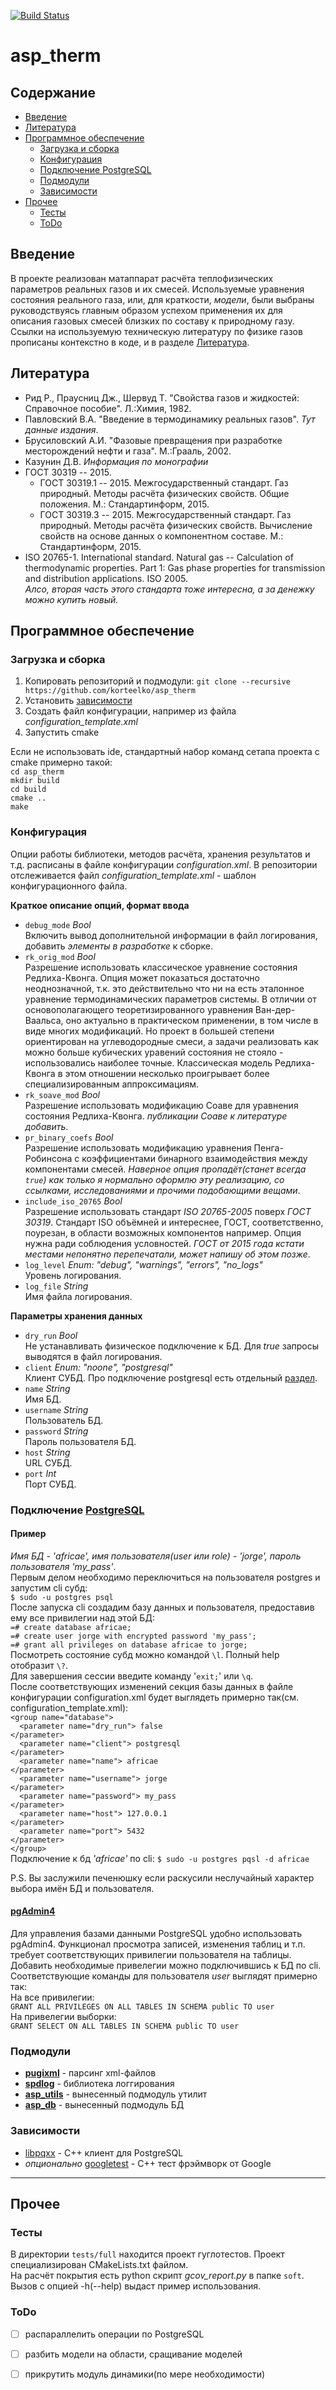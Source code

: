 [![Build Status](https://travis-ci.org/korteelko/asp_therm.svg?branch=master)](https://travis-ci.org/github/korteelko/asp_therm) 

# asp\_therm

## Содержание
- [Введение](#introduction)
- [Литература](#literature)
- [Программное обеспечение](#software)
  - [Загрузка и сборка](#software_setup)
  - [Конфигурация](#software_config)
  - [Подключение PostgreSQL](#postgresql)
  - [Подмодули](#software_submodules)
  - [Зависимости](#software_dependencies)
- [Прочее](#other)
  - [Тесты](#other_test)
  - [ToDo](#other_todo)

## <a name="introduction"></a> Введение 
В проекте реализован матаппарат расчёта теплофизических параметров реальных газов и их смесей. Используемые уравнения состояния реального газа, или, для краткости, *модели*, были выбраны руководствуясь главным образом успехом применения их для описания газовых смесей близких по составу к природному газу.   
Ссылки на используемую техническую литературу по физике газов прописаны контекстно в коде, и в разделе [Литература](#literature).

## <a name="literature"></a> Литература

- Рид Р., Праусниц Дж., Шервуд Т. "Свойства газов и жидкостей: Справочное пособие". Л.:Химия, 1982.
- Павловский В.А. "Введение в термодинамику реальных газов". _Тут данные издания_.
- Брусиловский А.И. "Фазовые превращения при разработке месторождений нефти и газа". М.:Грааль, 2002.
- Казунин Д.В. _Информация по монографии_
- ГОСТ 30319 -- 2015.
  - ГОСТ 30319.1 -- 2015. Межгосударственный стандарт. Газ природный. Методы расчёта физических свойств. Общие положения. М.: Стандартинформ, 2015.
  - ГОСТ 30319.3 -- 2015. Межгосударственный стандарт. Газ природный. Методы расчёта физических свойств. Вычисление свойств на основе данных о компонентном составе. М.: Стандартинформ, 2015.
- ISO 20765-1. International standard. Natural gas -- Calculation of thermodynamic properties. Part 1: Gas phase properties for transmission and distribution applications. ISO 2005.    
*Алсо, вторая часть этого стандарта тоже интересна, а за денежку можно купить новый.*

## <a name="software"></a> Программное обеспечение
### <a name="software_setup"></a> Загрузка и сборка
1. Копировать репозиторий и подмодули:
`git clone --recursive https://github.com/korteelko/asp_therm`
2. Установить [зависимости](#software_dependencies)
3. Создать файл конфигурации, например из файла *configuration_template.xml*
4. Запустить cmake

Если не использовать ide, стандартный набор команд сетапа проекта с cmake примерно такой:  
`cd asp_therm`  
`mkdir build`  
`cd build`  
`cmake ..`  
`make`

### <a name="software_config"></a> Конфигурация
Опции работы библиотеки, методов расчёта, хранения результатов и т.д. расписаны в файле конфигурации *configuration.xml*. В репозитории отслеживается файл *configuration\_template.xml* - шаблон конфигурационного файла.   

**Краткое описание опций, формат ввода**   

- `debug_mode` *Bool*    
Включить вывод дополнительной информации в файл логирования, добавить _элементы в разработке_ к сборке.
- `rk_orig_mod` *Bool*   
Разрешение использовать классическое уравнение состояния Редлиха-Квонга. Опция может показаться достаточно неоднозначной, т.к. это действительно что ни на есть эталонное уравнение термодинамических параметров системы. В отличии от основополагающего теоретизированного уравнения Ван-дер-Ваальса, оно актуально в практическом применении, в том числе в виде многих модификаций. Но проект в большей степени ориентирован на углеводородные смеси, а задачи реализовать как можно больше кубических уравений состояния не стояло - использовались наиболее точные. Классическая модель Редлиха-Квонга в этом отношении несколько проигрывает более специализированным аппроксимациям.
- `rk_soave_mod` *Bool*   
Разрешение использовать модификацию Соаве для уравнения состояния Редлиха-Квонга. _публикации Соаве к литературе добавить_.
- `pr_binary_coefs` *Bool*   
Разрешение использовать модификацию уравнения Пенга-Робинсона с коэффициентами бинарного взаимодействия между компонентами смесей. *Наверное опция пропадёт(станет всегда `true`) как только я нормально оформлю эту реализацию, со ссылками, исследованиями и прочими подобающими вещами*.  
- `include_iso_20765` *Bool*   
Разрешение использовать стандарт *ISO 20765-2005* поверх *ГОСТ 30319*. Стандарт ISO объёмней и интереснее, ГОСТ, соответственно, поурезан, в области возможных компонентов например. Опция нужна ради соблюдения условностей. _ГОСТ от 2015 года кстати местами непонятно перепечатали, может напишу об этом позже_.
- `log_level` *Enum: "debug", "warnings", "errors", "no\_logs"*   
Уровень логирования.
- `log_file` *String*   
Имя файла логирования.

**Параметры хранения данных**   

- `dry_run` *Bool*  
Не устанавливать физическое подключение к БД. Для *true* запросы выводятся в файл логирования.
- `client` *Enum: "noone", "postgresql"*   
Клиент СУБД. Про подключение postgresql есть отдельный [раздел](#postgresql).
- `name` *String*   
Имя БД.
- `username` *String*    
Пользователь БД.
- `password` *String*   
Пароль пользователя БД.
- `host` *String*    
URL СУБД.
- `port` *Int*   
Порт СУБД.


### <a name="postgresql"></a> Подключение [PostgreSQL](https://www.postgresql.org)
#### Пример   
*Имя БД - 'africae', имя пользователя(user или role) - 'jorge', пароль пользователя 'my\_pass'*.   
Первым делом необходимо переключиться на пользователя postgres и запустим cli субд:   
`$ sudo -u postgres psql`   
После запуска cli создадим базу данных и пользователя, предоставив ему все привилегии над этой БД:    
`=# create database africae;`  
`=# create user jorge with encrypted password 'my_pass';`   
`=# grant all privileges on database africae to jorge;`   
Посмотреть состояние субд можно командой `\l`. Полный help отобразит `\?`.   
Для завершения сессии введите команду '`exit;`' или `\q`.     
После соответствующих изменений секция базы данных в файле конфигурации configuration.xml будет выглядеть примерно так(см. configuration\_template.xml):    
<code>\<group name="database"></code>    
<code>&nbsp;&nbsp;\<parameter name="dry\_run"> false \</parameter></code>      
<code>&nbsp;&nbsp;\<parameter name="client"> postgresql \</parameter></code>    
<code>&nbsp;&nbsp;\<parameter name="name"> africae \</parameter></code>    
<code>&nbsp;&nbsp;\<parameter name="username"> jorge \</parameter></code>     
<code>&nbsp;&nbsp;\<parameter name="password"> my\_pass \</parameter></code>    
<code>&nbsp;&nbsp;\<parameter name="host"> 127.0.0.1 \</parameter></code>    
<code>&nbsp;&nbsp;\<parameter name="port"> 5432 \</parameter></code>     
<code>\</group></code>  
Подключение к бд *'africae'* по cli: `$ sudo -u postgres pqsl -d africae`

P.S. Вы заслужили печенюшку если раскусили неслучайный характер выбора имён БД и пользователя.

#### [pgAdmin4](https://www.pgadmin.org)

Для управления базами данными PostgreSQL удобно использовать pgAdmin4. Функционал просмотра записей, изменения таблиц и т.п. требует соответствующих привилегии пользователя на таблицы. Добавить необходимые привелегии можно подключившись к БД по cli. Соответствующие команды для пользователя *user* выглядят примерно так:    
На все привилегии:    
`GRANT ALL PRIVILEGES ON ALL TABLES IN SCHEMA public TO user`   
На привелегии выборки:    
`GRANT SELECT ON ALL TABLES IN SCHEMA public TO user`

### <a name="software_submodules"></a> Подмодули

- [**pugixml**](https://github.com/zeux/pugixml) - парсинг xml-файлов
- [**spdlog**](https://github.com/gabime/spdlog) - библиотека логгирования
- [**asp_utils**](https://github.com/korteelko/asp_utils) - вынесенный подмодуль утилит
- [**asp_db**](https://github.com/korteelko/asp_db) - вынесенный подмодуль БД

### <a name="software_dependencies"></a> Зависимости

- [libpqxx](http://pqxx.org/development/libpqxx/) - С++ клиент для PostgreSQL
- *опционально* [googletest](https://github.com/google/googletest) - C++ тест фрэймворк от Google

------
## <a name="other"></a> Прочее
### <a name="other_test"></a> Тесты
В директории `tests/full` находится проект гуглотестов. Проект специализирован CMakeLists.txt файлом.   
На расчёт покрытия есть python скрипт *gcov\_report.py* в папке `soft`. Вызов с опцией -h(--help) выдаст пример использования.


### <a name="other_todo"></a> ToDo
- [ ] распараллелить операции по PostgreSQL
- [ ] разбить модели на области, сращивание моделей
- [ ] прикрутить модуль динамики(по мере необходимости)

